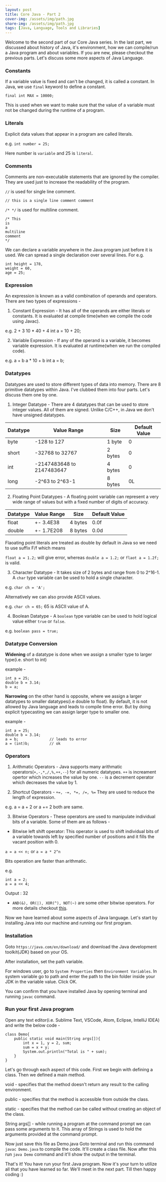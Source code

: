 ```yaml
---
layout: post
title: Core Java - Part 2
cover-img: /assets/img/path.jpg
share-img: /assets/img/path.jpg
tags: [Java, Language, Tools and Libraries]
---
```


Welcome to the second part of our Core Java series. In the last part, we discussed about history of Java, it's environment, how we can compile/run a Java program and about variables. If you are new, please checkout the previous parts.
Let's discuss some more aspects of Java Language.

### Constants 

If a variable value is fixed and can't be changed, it is called a constant. In Java, we use `final` keyword to define a constant.

`final int MAX = 10000;`

This is used when we want to make sure that the value of a variable must not be changed during the runtime of a program.

### Literals

Explicit data values that appear in a program are called literals.

e.g. `int number = 25;`

Here number is `variable` and 25 is `literal`.

### Comments

Comments are non-executable statements that are ignored by the compiler. They are used just to increase the readability of the program.

`//` is used for single line comment.

`// this is a single line comment comment`

`/* */` is used for multiline comment.

```
/* This
is 
a 
multiline
comment
*/
```

We can declare a variable anywhere in the Java program just before it is used.
We can spread a single declaration over several lines. For e.g.

```
int height = 178,
weight = 60,
age = 25;
```

### Expression

An expression is known as a valid combination of operands and operators. There are two types of expressions - 

1. Constant Expression - It has all of the operands are either literals or constants. It is evaluated at compile time(when we compile the code using Javac).

e.g. 
2 + 3
10 * 40 + 4
int a = 10 + 20;

2. Variable Expression - If any of the operand is a variable, it becomes variable expression. It is evaluated at runtime(when we run the compiled code).

e.g. 
a + b
a * 10 + b
int a = b;

### Datatypes

Datatypes are used to store different types of data into memory. There are 8 primitive datatypes within Java. I've clubbed them into four parts. Let's discuss them one by one.

1. Integer Datatype - There are 4 datatypes that can be used to store integer values. All of them are signed. Unlike C/C++, in Java we don't have unsigned datatypes.

| Datatype | Value Range               | Size    | Default Value |
|----------|---------------------------|---------|---------------|
| byte     | -128 to 127               | 1 byte  | 0             |
| short    | -32768 to 32767           | 2 bytes | 0             |
| int      | -2147483648 to 2147483647 | 4 bytes | 0             |
| long     | -2^63 to 2^63-1           | 8 bytes | 0L            |

2. Floating Point Datatypes - A floating point variable can represent a very wide range of values but with a fixed number of digits of accuracy.

| Datatype | Value Range | Size    | Default Value |
|----------|-------------|---------|---------------|
| float    | +- 3.4E38   | 4 bytes | 0.0f          |
| double   | +- 1.7E208  | 8 bytes | 0.0d          |

Flaoating point literals are treated as double by default in Java so we need to use suffix F/f which means

`float a = 1.2;` will give error, whereas `double a = 1.2;` or `flaot a = 1.2f;` is valid.

3. Character Datatype - It takes size of 2 bytes and range from 0 to 2^16-1. A `char` type variable can be used to hold a single character.

e.g. `char ch = 'A';`

Alternatively we can also provide ASCII values. 

e.g. `char ch = 65;` 65 is ASCII value of A.

4. Boolean Datatype - A `boolean` type variable can be used to hold logical value either `true` or `false`.

e.g. `boolean pass = true;`

### Datatype Conversion 

**Widening** of a datatype is done when we assign a smaller type to larger type(i.e. short to int)

example - 

```
int a = 25;
double b = 3.14;
b = a;
```

**Narrowing** on the other hand is opposite, where we assign a larger datatypes to smaller datatypes(i.e double to float). By default, it is not allowed by Java language and leads to compile time error. But by doing explicit typecasting we can assign larger type to smaller one. 

example - 
```
int a = 25;
double b = 3.14;
a = b;				// leads to error
a = (int)b;			// ok
```

### Operators

1. Arithmatic Operators - Java supports many arithmatic operators(`+,-,*,/,%,++,--`) for all numeric datatypes. `++` is increament opertor which increases the value by one. `--` is a decrement operator which decreases the value by 1.

2. Shortcut Operators - `+=, -=, *=, /=, %=` They are used to reduce the length of expression.

e.g. a = a + 2 or a += 2 both are same.

3. Bitwise Operators - These operators are used to manipulate individual bits of a variable. Some of them are as follows - 

- Bitwise left shift operator: This operator is used to shift individual bits of a variable towards left by specified number of positions and it fills the vacant position with 0.

`a = a << n;` or `a = a * 2^n`

Bits operation are faster than arithmatic.

e.g. 

```
int a = 2;
a = a << 4;
```

Output : 32

- `AND(&), OR(|), XOR(^), NOT(~)` are some other bitwise operators. For more details checkout [this](https://en.wikipedia.org/wiki/Bitwise_operation).

Now we have learned about some aspects of Java language. Let's start by installing Java into our machine and running our first program.

### Installation

Goto `https://java.com/en/download/` and download the Java development toolkit(JDK) based on your OS.

After installation, set the path variable. 

For windows user, go to `System Properties` then `Environment Variables`. In system variable go to path and enter the path to the bin folder inside your JDK in the variable value. Click OK.

You can confirm that you have installed Java by opening terminal and running `javac` command.

### Run your first Java program

Open any text editor(i.e. Sublime Text, VSCode, Atom, Eclipse, IntelliJ IDEA) and write the below code - 

```
class Demo{
	public static void main(String args[]){
		int x = 1, y = 2, sum;
		sum = x + y;
		System.out.println("Total is " + sum); 
	}
}
```

Let's go through each aspect of this code. First we begin with defining a class. Then we defined a main method. 

void - specifies that the method doesn't return any result to the calling environment.

public - specifies that the method is accessible from outside the class.

static - specifies that the method can be called without creating an object of the class.

String args[] - while running a program at the command prompt we can pass some arguments to it. This array of Strings is used to hold the arguments provided at the command prompt.

Now just save this file as Demo.java
Goto terminal and run this command `javac Demo.java` to compile the code. It'll create a class file. Now after this run `java Demo` command and it'll show the output in the terminal.

That's it! You have run your first Java program. Now it's your turn to utilize all that you have learned so far. We'll meet in the next part. Till then happy coding :) 